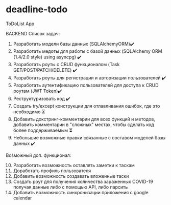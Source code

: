# deadline-todo
ToDoList App

BACKEND
Список задач:

1. Разработать модели базы данных (SQLAlchemyORM)✔️
2. Разработать медоты для работы с базой данных (SQLAlchemy ORM (1.4/2.0 style) using asyncpg) ✔️
3. Разработать роуты с CRUD функционалом (Task GET/POST/PATCH/DELETE) ✔️
4. Разработать роуты для регистрации и авторизации пользователей ✔️
5. Разработать аутентификацию пользователей для доступа к CRUD роутам (JWT Token)✔️
6. Реструктуризовать код ✔️
7. Создать try/except конструкции для отлавливания ошибок, где это необходимо ⏳
8. Добавить докстринг-комментарии для всех функций и методов, добавить комментарии в "сложных" местах, чтобы сделать код более поддерживаемым ⏳
9. Небольшие возможные правки связанные с составом моделей базы данных ✔️

Возможный доп. функционал:

10. Разработать возможность оставлять заметки к таскам
11. Доработать профиль пользователя
12. Добавить возможность создавать вложенные таски
13. Создать роут для получения количества зараженных COVID-19 получая данные либо с помощью API, либо парсить
14. Добавить возможность синхронизации приложения с google calendar
